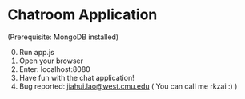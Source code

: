 # Chatroom Application
(Prerequisite: MongoDB installed)

0. Run app.js
1. Open your browser
2. Enter: localhost:8080
3. Have fun with the chat application!
4. Bug reported: jiahui.lao@west.cmu.edu ( You can call me rkzai :) )
